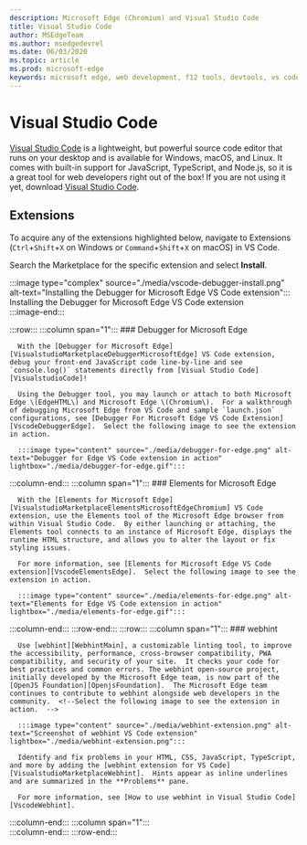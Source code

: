 ```yaml
---
description: Microsoft Edge (Chromium) and Visual Studio Code
title: Visual Studio Code
author: MSEdgeTeam
ms.author: msedgedevrel
ms.date: 06/03/2020
ms.topic: article
ms.prod: microsoft-edge
keywords: microsoft edge, web development, f12 tools, devtools, vs code, visual studio code, debugger, webhint
---
```


# Visual Studio Code  

[Visual Studio Code][VisualStudioCodeDocs] is a lightweight, but powerful source code editor that runs on your desktop and is available for Windows, macOS, and Linux.  It comes with built-in support for JavaScript, TypeScript, and Node.js, so it is a great tool for web developers right out of the box!  If you are not using it yet, download [Visual Studio Code][VisualstudioCode].  

## Extensions  

<!--Todo: We want to put something like the tiles for extensions VS Code uses on this page https://code.visualstudio.com/Docs#top-extensions but I don't think this is a markdown page.  I think it's a web page.  I couldn't find anything in https://github.com/Microsoft/vscode-docs that looks like this page. In the meantime, here's what I've come up with: -->  

To acquire any of the extensions highlighted below, navigate to Extensions \(`Ctrl`+`Shift`+`X` on Windows or `Command`+`Shift`+`X` on macOS\) in VS Code.  

Search the Marketplace for the specific extension and select **Install**.  

:::image type="complex" source="./media/vscode-debugger-install.png" alt-text="Installing the Debugger for Microsoft Edge VS Code extension":::
   Installing the Debugger for Microsoft Edge VS Code extension  
:::image-end:::  

:::row:::
   :::column span="1":::
      ### Debugger for Microsoft Edge  

      With the [Debugger for Microsoft Edge][VisualstudioMarketplaceDebuggerMicrosoftEdge] VS Code extension, debug your front-end JavaScript code line-by-line and see `console.log()` statements directly from [Visual Studio Code][VisualstudioCode]!  
      
      Using the Debugger tool, you may launch or attach to both Microsoft Edge \(EdgeHTML\) and Microsoft Edge \(Chromium\).  For a walkthrough of debugging Microsoft Edge from VS Code and sample `launch.json` configurations, see [Debugger For Microsoft Edge VS Code Extension][VscodeDebuggerEdge].  Select the following image to see the extension in action.  

      :::image type="content" source="./media/debugger-for-edge.png" alt-text="Debugger for Edge VS Code extension in action" lightbox="./media/debugger-for-edge.gif":::  
   :::column-end:::
   :::column span="1":::
      ### Elements for Microsoft Edge  
      
      With the [Elements for Microsoft Edge][VisualstudioMarketplaceElementsMicrosoftEdgeChromium] VS Code extension, use the Elements tool of the Microsoft Edge browser from within Visual Studio Code.  By either launching or attaching, the Elements tool connects to an instance of Microsoft Edge, displays the runtime HTML structure, and allows you to alter the layout or fix styling issues.  
      
      For more information, see [Elements for Microsoft Edge VS Code extension][VscodeElementsEdge].  Select the following image to see the extension in action.  
      
      :::image type="content" source="./media/elements-for-edge.png" alt-text="Elements for Edge VS Code extension in action" lightbox="./media/elements-for-edge.gif":::  
   :::column-end:::
:::row-end:::
:::row:::
   :::column span="1":::
      ### webhint
      
      Use [webhint][WebhintMain], a customizable linting tool, to improve the accessibility, performance, cross-browser compatibility, PWA compatibility, and security of your site.  It checks your code for best practices and common errors. The webhint open-source project, initially developed by the Microsoft Edge team, is now part of the [OpenJS Foundation][OpenjsFoundation].  The Microsoft Edge team continues to contribute to webhint alongside web developers in the community.  <!--Select the following image to see the extension in action.  -->  
      
      :::image type="content" source="./media/webhint-extension.png" alt-text="Screenshot of webhint VS Code extension" lightbox="./media/webhint-extension.png":::  
      
      Identify and fix problems in your HTML, CSS, JavaScript, TypeScript, and more by adding the [webhint extension for VS Code][VisualstudioMarketplaceWebhint].  Hints appear as inline underlines and are summarized in the **Problems** pane.  
      
      For more information, see [How to use webhint in Visual Studio Code][VscodeWebhint].  
   :::column-end:::
   :::column span="1":::
      <!--Empty to retain grid  -->  
   :::column-end:::
:::row-end:::

<!-- image links -->  

<!--links -->  

[VscodeDebuggerEdge]: ./debugger-for-edge.md "Debugger For Microsoft Edge VS Code Extension | Microsoft Docs"  
[VscodeElementsEdge]: ./elements-for-edge.md "Elements For Microsoft Edge VS Code Extension | Microsoft Docs"  
[VscodeWebhint]: ./webhint.md "Webhint VS Code Extension | Microsoft Docs"  

[VisualstudioCode]: https://code.visualstudio.com "Visual Studio Code"  
[VisualStudioCodeDocs]: https://code.visualstudio.com/Docs "Documentation | Visual Studio Code"   

[VisualstudioMarketplaceDebuggerMicrosoftEdge]: https://marketplace.visualstudio.com/items?itemName=msjsdiag.debugger-for-edge "Debugger for Microsoft Edge | Visual Studio Marketplace"  
[VisualstudioMarketplaceElementsMicrosoftEdgeChromium]: https://marketplace.visualstudio.com/items?itemName=ms-edgedevtools.vscode-edge-devtools "Elements for Microsoft Edge (Chromium) | Visual Studio Marketplace"  

[VisualstudioMarketplaceWebhint]: https://marketplace.visualstudio.com/items?itemName=webhint.vscode-webhint "webhint | Visual Studio Marketplace"  

[WebhintMain]:  https://webhint.io "webhint"  
[OpenjsFoundation]:  https://openjsf.org "OpenJS Foundation"  
